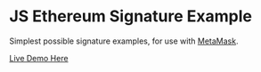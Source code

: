 # JS Ethereum Signature Example

Simplest possible signature examples, for use with [MetaMask](https://metamask.io).

[Live Demo Here](https://danfinlay.github.io/js-eth-personal-sign-examples/)
